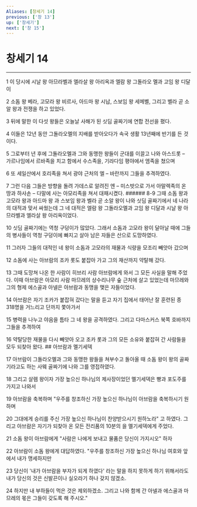 ```yaml
---
Aliases: [창세기 14]
previous: ['창 13']
up: ['창세기']
next: ['창 15']
---
```

# 창세기 14

***


1 이 당시에 시날 왕 아므라벨과 엘라살 왕 아리옥과 엘람 왕 그돌라오 멜과 고임 왕 디달이 

2 소돔 왕 베라, 고모라 왕 비르사, 아드마 왕 시납, 스보임 왕 세메벨, 그리고 벨라 곧 소알 왕과 전쟁을 하고 있었다. 

3 뒤에 말한 이 다섯 왕들은 오늘날 사해가 된 싯딤 골짜기에 연합 전선을 폈다. 

4 이들은 12년 동안 그돌라오멜의 지배를 받아오다가 속국 생활 13년째에 반기를 든 것이다. 

5 그로부터 년 후에 그돌라오멜과 그와 동맹한 왕들이 군대를 이끌고 나와 아스드롯 – 가르나임에서 르바족을 치고 함에서 수스족을, 기랴다임 평야에서 엠족을 쳤으며 

6 또 세일산에서 호리족을 쳐서 광야 근처의 엘 – 바란까지 그들을 추격하였다. 

7 그런 다음 그들은 방향을 돌려 가데스로 알려진 엔 – 미스밧으로 가서 아말렉족의 온 땅과 하사손 – 다말에 사는 아모리족을 쳐서 대패시켰다. ###### 8-9 그때 소돔 왕과 고모라 왕과 아드마 왕 과 스보임 왕과 벨라 곧 소알 왕이 나와 싯딤 골짜기에서 네 나라의 대적과 맞서 싸웠는데 그 네 대적은 엘람 왕 그돌라오멜과 고임 왕 디달과 시날 왕 아므라벨과 엘라살 왕 아리옥이었다. 

10 싯딤 골짜기에는 역청 구덩이가 많았다. 그래서 소돔과 고모라 왕이 달아날 때에 그들의 병사들이 역청 구덩이에 빠지고 살아 남은 자들은 산으로 도망하였다. 

11 그러자 그들의 대적인 네 왕이 소돔과 고모라의 재물과 식량을 모조리 빼앗아 갔으며 

12 소돔에 사는 아브람의 조카 롯도 붙잡아 가고 그의 재산까지 약탈해 갔다. 

13 그때 도망쳐 나온 한 사람이 히브리 사람 아브람에게 와서 그 모든 사실을 말해 주었다. 이때 아브람은 아모리 사람 마므레의 상수리나무 숲 근처에 살고 있었는데 마므레와 그의 형제 에스골과 아넬은 아브람과 동맹을 맺은 자들이었다. 

14 아브람은 자기 조카가 붙잡혀 갔다는 말을 듣고 자기 집에서 태어난 잘 훈련된 종 318명을 거느리고 단까지 쫓아가서 

15 병력을 나누고 야음을 틈타 그 네 왕을 공격하였다. 그리고 다마스커스 북쪽 호바까지 그들을 추격하여 

16 약탈당한 재물을 다시 빼앗아 오고 조카 롯과 그의 모든 소유와 붙잡혀 간 사람들을 모두 되찾아 왔다. ## 아브람과 멜기세덱 

17 아브람이 그돌라오멜과 그와 동맹한 왕들을 쳐부수고 돌아올 때 소돔 왕이 왕의 골짜기라고도 하는 사웨 골짜기에 나와 그를 영접하였다. 

18 그리고 살렘 왕이자 가장 높으신 하나님의 제사장이었던 멜기세덱은 빵과 포도주를 가지고 나와서 

19 아브람을 축복하며 "우주를 창조하신 가장 높으신 하나님이 아브람을 축복하시기 원하며 

20 그대에게 승리를 주신 가장 높으신 하나님이 찬양받으시기 원하노라" 고 하였다. 그리고 아브람은 자기가 되찾아 온 모든 전리품의 10분의 을 멜기세덱에게 주었다. 

21 소돔 왕이 아브람에게 "사람은 나에게 보내고 물품은 당신이 가지시오" 하자 

22 아브람이 소돔 왕에게 대답하였다. "우주를 창조하신 가장 높으신 하나님 여호와 앞에서 내가 맹세하지만 

23 당신이 '내가 아브람을 부자가 되게 하였다' 라는 말을 하지 못하게 하기 위해서라도 내가 당신의 것은 신발끈이나 실오라기 하나 갖지 않겠소. 

24 하지만 내 부하들이 먹은 것은 제외하겠소. 그리고 나와 함께 간 아넬과 에스골과 마므레의 몫은 그들이 갖도록 해 주시오."
